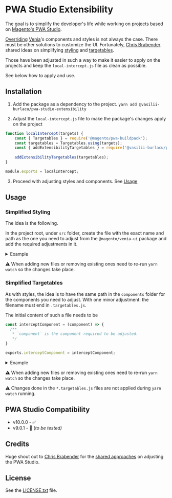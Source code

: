 # PWA Studio Extensibility

The goal is to simplify the developer's life while working on
projects based on [Magento's PWA Studio](https://github.com/magento/pwa-studio).

[Overriding](https://github.com/fooman/venia-ui-override-resolver) [Venia]'s
components and styles is not always the case. There must be other solutions
to customize the UI. Fortunately, [Chris Brabender] shared ideas on
simplifying [styling] and [targetables].

Those have been adjusted in such a way to make it easier to apply on the
projects and keep the `local-intercept.js` file as clean as possible.

See below how to apply and use.

## Installation

1. Add the package as a dependency to the project.
`yarn add @vasilii-burlacu/pwa-studio-extensibility`
   
2. Adjust the `local-intercept.js` file to make the package's changes apply on
the project
```js
function localIntercept(targets) {
    const { Targetables } = require('@magento/pwa-buildpack');
    const targetables = Targetables.using(targets);
    const { addExtensibilityTargetables } = require('@vasilii-burlacu/pwa-studio-extensibility/targets');
    
    addExtensibilityTargetables(targetables);
}

module.exports = localIntercept;
```

3. Proceed with adjusting styles and components. See [Usage](#usage)

## Usage

### Simplified Styling

The idea is the following.

In the project root, under `src` folder, create the file with the exact name
and path as the one you need to adjust from the `@magento/venia-ui` package and
add the required adjustments in it.

<details>
<summary>Example</summary>

Saying you want to adjust the styles for the header's background color. Header
styles are located in
`@magento/venia-ui/lib/components/Header/header.css`.

Create the file 
`{project-root}/src/components/Header/header.extend.css` and add inside it the changes
you need to tweak Venia's default look&feel.

```css
/* {project-root}/src/components/Header/header.extend.css */

.toolbar {
  composes: toolbar from '~@magento/venia-ui/lib/components/Header/header.css';
  background-color: red;
}
```
</details>

⚠️ When adding new files or removing existing ones need to re-run `yarn watch` so
the changes take place.

### Simplified Targetables

As with styles, the idea is to have the same path in the `components` folder for
the components you need to adjust. With one minor adjustment: the filename must
end in `.targetables.js`.

The initial content of such a file needs to be

```js
const interceptComponent = (component) => {
  /**
   * `component` is the component required to be adjusted.
   */
}

exports.interceptComponent = interceptComponent;
```

<details>
<summary>Example</summary>

Saying you want to adjust the Header and remove the main navigation.

Header's component is located at
`@magento/venia-ui/lib/components/Header/header.js`. This means a file
`{project-root}/src/components/Header/header.targetables.js`
has to be created.

The file content will be

```js
const interceptComponent = (component) => {
    component.removeJSX('MegaMenu');
}

exports.interceptComponent = interceptComponent;
```
</details>

⚠️ When adding new files or removing existing ones need to re-run `yarn watch` so
the changes take place.

⚠️ Changes done in the `*.targetables.js` files are not applied during
`yarn watch` running.

## PWA Studio Compatibility

* v10.0.0 - ✅
* v9.0.1 - 🥁 (_to be tested)_

## Credits

Huge shout out to [Chris Brabender] for the
[shared approaches](https://dev.to/chrisbrabender) on adjusting the PWA Studio.

## License

See the [LICENSE.txt](./LICENSE.txt) file.

[Chris Brabender]: https://github.com/chris-brabender
[styling]: https://dev.to/chrisbrabender/simplifying-styling-in-pwa-studio-1ki1
[targetables]: https://dev.to/chrisbrabender/simplifying-targetables-in-pwa-studio-p8b
[Venia]: https://venia.magento.com/
